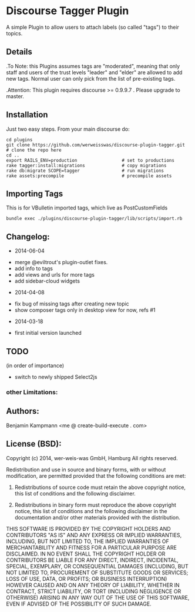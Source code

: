 # Discourse Tagger Plugin

A simple Plugin to allow users to attach labels (so called "tags") to their topics.

## Details


.To Note: this Plugins assumes tags are "moderated", meaning that only staff and users of the trust levels "leader" and "elder" are allowed to add new tags. Normal user can only pick from the list of pre-existing tags.

.Attention: This plugin requires discourse >= 0.9.9.7 . Please upgrade to master.

## Installation

Just two easy steps. From your main discourse do:

    cd plugins
    git clone https://github.com/werweisswas/discourse-plugin-tagger.git   # clone the repo here
    cd ..
    export RAILS_ENV=production                 # set to productions
    rake tagger:install:migrations              # copy migrations
    rake db:migrate SCOPE=tagger                # run migrations
    rake assets:precompile                      # precompile assets

## Importing Tags
This is for VBulletin imported tags, which live as PostCustomFields

    bundle exec ./plugins/discourse-plugin-tagger/lib/scripts/import.rb


## Changelog:

 * 2014-06-04
  - merge @eviltrout's plugin-outlet fixes.
  - add info to tags
  - add views and urls for more tags
  - add sidebar-cloud widgets

 * 2014-04-08
  - fix bug of missing tags after creating new topic
  - show composer tags only in desktop view for now, refs #1

 * 2014-03-18
  - first initial version launched

## TODO

(in order of importance)

 - switch to newly shipped Select2js


### other Limitations:


## Authors:
Benjamin Kampmann <me @ create-build-execute . com>

## License (BSD):
Copyright (c) 2014, wer-weis-was GmbH, Hamburg
All rights reserved.

Redistribution and use in source and binary forms, with or without modification, are permitted provided that the following conditions are met:

1. Redistributions of source code must retain the above copyright notice, this list of conditions and the following disclaimer.

2. Redistributions in binary form must reproduce the above copyright notice, this list of conditions and the following disclaimer in the documentation and/or other materials provided with the distribution.

THIS SOFTWARE IS PROVIDED BY THE COPYRIGHT HOLDERS AND CONTRIBUTORS "AS IS" AND ANY EXPRESS OR IMPLIED WARRANTIES, INCLUDING, BUT NOT LIMITED TO, THE IMPLIED WARRANTIES OF MERCHANTABILITY AND FITNESS FOR A PARTICULAR PURPOSE ARE DISCLAIMED. IN NO EVENT SHALL THE COPYRIGHT HOLDER OR CONTRIBUTORS BE LIABLE FOR ANY DIRECT, INDIRECT, INCIDENTAL, SPECIAL, EXEMPLARY, OR CONSEQUENTIAL DAMAGES (INCLUDING, BUT NOT LIMITED TO, PROCUREMENT OF SUBSTITUTE GOODS OR SERVICES; LOSS OF USE, DATA, OR PROFITS; OR BUSINESS INTERRUPTION) HOWEVER CAUSED AND ON ANY THEORY OF LIABILITY, WHETHER IN CONTRACT, STRICT LIABILITY, OR TORT (INCLUDING NEGLIGENCE OR OTHERWISE) ARISING IN ANY WAY OUT OF THE USE OF THIS SOFTWARE, EVEN IF ADVISED OF THE POSSIBILITY OF SUCH DAMAGE.
